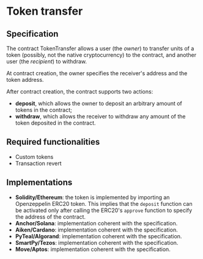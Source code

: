 # Token transfer

## Specification 

The contract TokenTransfer allows a user (the *owner*)
to transfer units of a token (possibly, not the native cryptocurrency) to the contract, 
and another user (the *recipient*) to withdraw.

At contract creation, the owner specifies the receiver's address and the token address.

After contract creation, the contract supports two actions:
- **deposit**, which allows the owner to deposit an arbitrary amount of tokens
in the contract;
- **withdraw**, which allows the receiver to withdraw 
any amount of the token deposited in the contract.

## Required functionalities

- Custom tokens
- Transaction revert

## Implementations

- **Solidity/Ethereum**: the token is implemented by importing an Openzeppelin ERC20 token. 
This implies that the `deposit` function can be activated only after calling 
the ERC20's `approve` function to specify the address of the contract.
- **Anchor/Solana**: implementation coherent with the specification.
- **Aiken/Cardano**: implementation coherent with the specification.
- **PyTeal/Algorand**: implementation coherent with the specification.
- **SmartPy/Tezos**: implementation coherent with the specification.
- **Move/Aptos**: implementation coherent with the specification.
